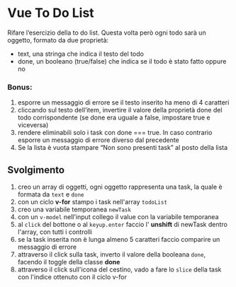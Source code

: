 # Vue To Do List

Rifare l’esercizio della to do list.
Questa volta però ogni todo sarà un oggetto, formato da due proprietà:

- text, una stringa che indica il testo del todo
- done, un booleano (true/false) che indica se il todo è stato fatto oppure no

### Bonus:

1. esporre un messaggio di errore se il testo inserito ha meno di 4 caratteri
2. cliccando sul testo dell’item, invertire il valore della proprietà done del todo corrispondente (se done era uguale a false, impostare true e viceversa)
3. rendere eliminabili solo i task con done === true. In caso contrario esporre un messaggio di errore diverso dal precedente
4. Se la lista è vuota stampare “Non sono presenti task” al posto della lista

## Svolgimento

1. creo un array di oggetti, ogni oggetto rappresenta una task, la quale è formata da `text` e `done`
2. con un ciclo **v-for** stampo i task nell'array `todoList`
3. creo una variabile temporanea `newTask`
4. con un `v-model` nell'input collego il value con la variabile temporanea
5. al `click` del bottone o al `keyup.enter` faccio l' **unshift** di newTask dentro l'array, con tutti i controlli
6. se la task inserita non è lunga almeno 5 caratteri faccio comparire un messaggio di errore
7. attraverso il click sulla task, inverto il valore della booleana `done`, facendo il toggle della classe **done**
8. attraverso il click sull'icona del cestino, vado a fare lo `slice` della task con l'indice ottenuto con il ciclo v-for

